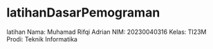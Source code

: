 # latihanDasarPemograman
latihan
Nama: Muhamad Rifqi Adrian
NIM: 20230040316
Kelas: TI23M
Prodi: Teknik Informatika

